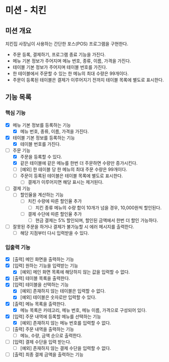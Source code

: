 # 미션 - 치킨

## 미션 개요

치킨집 사장님이 사용하는 간단한 포스(POS) 프로그램을 구현한다.

- 주문 등록, 결제하기, 프로그램 종료 기능을 가진다.
- 메뉴 기본 정보가 주어지며 메뉴 번호, 종류, 이름, 가격을 가진다.
- 테이블 기본 정보가 주어지며 테이블 번호를 가진다.
- 한 테이블에서 주문할 수 있는 한 메뉴의 최대 수량은 99개이다.
- 주문이 등록된 테이블은 결제가 이루어지기 전까지 테이블 목록에 별도로 표시한다.

## 기능 목록

### 핵심 기능

- [x] 메뉴 기본 정보를 등록하는 기능
    - [x] 메뉴 번호, 종류, 이름, 가격을 가진다.
- [x] 테이블 기본 정보를 등록하는 기능
    - [x] 테이블 번호를 가진다.
- [ ] 주문 기능
    - [x] 주문을 등록할 수 있다.
    - [x] 같은 테이블에 같은 메뉴를 한번 더 주문하면 수량만 증가시킨다.
    - [ ] [예외] 한 테이블 당 한 메뉴의 최대 주문 수량은 99개이다.
    - [ ] 주문이 등록된 테이블은 테이블 목록에 별도로 표시한다.
        - [ ] 결제가 이루어지면 해당 표시는 제거된다.
- [ ] 결제 기능
    - [ ] 할인율을 계산하는 기능
        - [ ] 치킨 수량에 따른 할인율 추가
            - [ ] 치킨 종류 메뉴의 수량 합이 10개가 넘을 경우, 10,000원씩 할인된다.
        - [ ] 결제 수단에 따른 할인율 추가
            - [ ] 현금 결제는 5% 할인되며, 할인된 금액에서 한번 더 할인 가능하다.
- [ ] 잘못된 주문을 하거나 결제가 불가능할 시 에러 메시지를 출력한다.
    - [ ] 해당 지점부터 다시 입력받을 수 있다.

### 입출력 기능

- [x] [출력] 메인 화면을 출력하는 기능
- [x] [입력] 원하는 기능을 입력받는 기능
    - [x] [예외] 메인 화면 목록에 해당하지 않는 값을 입력할 수 없다.
- [x] [출력] 테이블 목록을 출력한다.
- [x] [입력] 테이블을 선택하는 기능
    - [x] [예외] 존재하지 않는 테이블은 입력할 수 없다.
    - [x] [예외] 테이블은 숫자로만 입력할 수 있다.
- [x] [출력] 메뉴 목록을 출력한다.
    - [x] 메뉴 목록은 카테고리, 메뉴 번호, 메뉴 이름, 가격으로 구성되어 있다.
- [x] [입력] 주문 내역에 등록할 메뉴를 선택하는 기능
    - [x] [예외] 존재하지 않는 메뉴 번호를 입력할 수 없다.
- [ ] [출력] 주문 내역을 출력하는 기능
    - [ ] 메뉴, 수량, 금액 순으로 출력한다.
- [ ] [입력] 결제 수단을 입력 받는다.
    - [ ] [예외] 존재하지 않는 결제 수단을 입력할 수 없다.
- [ ] [출력] 최종 결제 금액을 출력하는 기능
